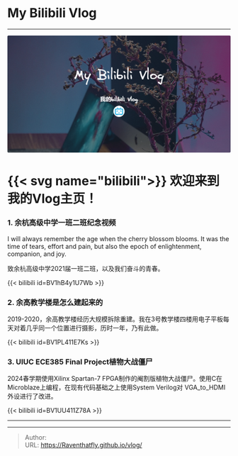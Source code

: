 # My Bilibili Vlog

---
![](/cover/vlog_cover.png)
#  {{&lt; svg name=&#34;bilibili&#34;&gt;}} 欢迎来到我的Vlog主页！

### 1. 余杭高级中学一班二班纪念视频 
I will always remember the age when the cherry blossom blooms. It was the time of tears, effort and pain,
but also the epoch of enlightenment, companion, and joy.

致余杭高级中学2021届一班二班，以及我们奋斗的青春。

{{&lt; bilibili id=BV1hB4y1U7Wb &gt;}}

### 2. 余高教学楼是怎么建起来的
2019-2020，余高教学楼经历大规模拆除重建。我在3号教学楼四楼用电子平板每天对着几乎同一个位置进行摄影，历时一年，乃有此做。

{{&lt; bilibili id=BV1PL411E7Ks &gt;}}

### 3. UIUC ECE385 Final Project植物大战僵尸
2024春学期使用Xilinx Spartan-7 FPGA制作的阉割版植物大战僵尸。使用C在Microblaze上编程，在现有代码基础之上使用System Verilog对
VGA_to_HDMI外设进行了改进。

{{&lt; bilibili id=BV1UU411Z78A &gt;}}

---


---

> Author:   
> URL: https://Raventhatfly.github.io/vlog/  

